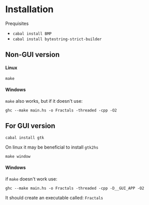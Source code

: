# Installation
Prequisites
* `cabal install BMP`
* `cabal install bytestring-strict-builder`

## Non-GUI version

#### Linux

	make

#### Windows

`make` also works, but if it doesn't use:

`ghc --make main.hs -o Fractals -threaded -cpp -O2`


## For GUI version

`cabal install gtk`

On linux it may be beneficial to install `gtk2hs`

`make window`

#### Windows

if `make` doesn't work use:

`ghc --make main.hs -o Fractals -threaded -cpp -D__GUI_APP -O2`

It should create an executable called: `Fractals`
